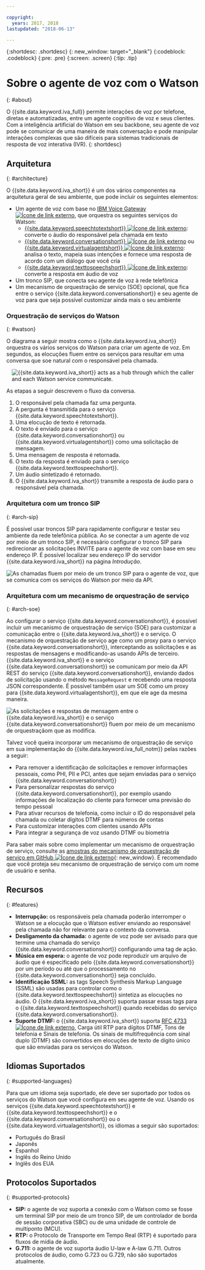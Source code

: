 ```yaml
---

copyright:
  years: 2017, 2018
lastupdated: "2018-06-13"

---
```


{:shortdesc: .shortdesc}
{: new_window: target="_blank"}
{:codeblock: .codeblock}
{:pre: .pre}
{:screen: .screen}
{:tip: .tip}

# Sobre o agente de voz com o Watson
{: #about}

O {{site.data.keyword.iva_full}} permite interações de voz por telefone, diretas e automatizadas, entre um agente cognitivo de voz e seus clientes. Com a inteligência artificial do Watson em seu backbone, seu agente de voz pode se comunicar de uma maneira de mais conversação e pode manipular interações complexas que são difíceis para sistemas tradicionais de resposta de voz interativa (IVR).
{: shortdesc}

## Arquitetura
{: #architecture}

O {{site.data.keyword.iva_short}} é um dos vários componentes na arquitetura geral de seu ambiente, que pode incluir os seguintes elementos:

* Um agente de voz com base no [IBM Voice Gateway ![Ícone de link externo](../../icons/launch-glyph.svg "Ícone de link externo")](https://www.ibm.com/support/knowledgecenter/SS4U29/), que orquestra os seguintes serviços do Watson:
  * [{{site.data.keyword.speechtotextshort}} ![Ícone de link externo](../../icons/launch-glyph.svg "Ícone de link externo")](https://console.bluemix.net/docs/services/speech-to-text/index.html): converte o áudio do responsável pela chamada em texto
  * [{{site.data.keyword.conversationshort}} ![Ícone de link externo](../../icons/launch-glyph.svg "Ícone de link externo")](https://console.bluemix.net/docs/services/conversation/index.html) ou [{{site.data.keyword.virtualagentshort}} ![Ícone de link externo](../../icons/launch-glyph.svg "Ícone de link externo")](https://console.bluemix.net/docs/services/virtual-agent/getting-started.html#getting-started): analisa o texto, mapeia suas intenções e fornece uma resposta de acordo com um diálogo que você cria
  * [{{site.data.keyword.texttospeechshort}} ![Ícone de link externo](../../icons/launch-glyph.svg "Ícone de link externo")](https://console.bluemix.net/docs/services/text-to-speech/index.html): converte a resposta em áudio de voz
* Um tronco SIP, que conecta seu agente de voz à rede telefônica
* Um mecanismo de orquestração de serviço (SOE) opcional, que fica entre o serviço {{site.data.keyword.conversationshort}} e seu agente de voz para que seja possível customizar ainda mais o seu ambiente

### Orquestração de serviços do Watson
{: #watson}

O diagrama a seguir mostra como o {{site.data.keyword.iva_short}} orquestra os vários serviços do Watson para criar um agente de voz. 
Em segundos, as elocuções fluem entre os serviços para resultar em uma conversa que soe natural com o responsável pela chamada.

<div style="float: right; padding-left: 1em; padding-bottom: 1em">
<img src="images/conversation-flow.png" alt="{{site.data.keyword.iva_short}} acts as a hub through which the caller and each Watson service communicate."/></div>

As etapas a seguir descrevem o fluxo da conversa.

1. O responsável pela chamada faz uma pergunta.
1. A pergunta é transmitida para o serviço {{site.data.keyword.speechtotextshort}}.
1. Uma elocução de texto é retornada.
1. O texto é enviado para o serviço {{site.data.keyword.conversationshort}} ou {{site.data.keyword.virtualagentshort}} como uma solicitação de mensagem.
1. Uma mensagem de resposta é retornada.
1. O texto da resposta é enviado para o serviço {{site.data.keyword.texttospeechshort}}.
1. Um áudio sintetizado é retornado.
1. O {{site.data.keyword.iva_short}} transmite a resposta de áudio para o responsável pela chamada.

### Arquitetura com um tronco SIP
{: #arch-sip}

É possível usar troncos SIP para rapidamente configurar e testar seu ambiente da rede telefônica pública. Ao se conectar a um agente de voz por meio de um tronco SIP, é necessário configurar o tronco SIP para redirecionar as solicitações INVITE para o agente de voz com base em seu endereço IP. É possível localizar seu endereço IP do servidor {{site.data.keyword.iva_short}} na página _Introdução_.

![As chamadas fluem por meio de um tronco SIP para o agente de voz, que se comunica com os serviços do Watson por meio da API.](images/arch-sip.png)

### Arquitetura com um mecanismo de orquestração de serviço
{: #arch-soe}

Ao configurar o serviço {{site.data.keyword.conversationshort}}, é possível incluir um mecanismo de
orquestração de serviço (SOE) para customizar a comunicação entre o {{site.data.keyword.iva_short}} e o serviço. O mecanismo
de orquestração de serviço age como um proxy para o serviço {{site.data.keyword.conversationshort}}, interceptando as solicitações e as respostas de mensagens e modificando-as usando APIs de terceiro. {{site.data.keyword.iva_short}} e o serviço {{site.data.keyword.conversationshort}} se comunicam por meio da API REST do serviço {{site.data.keyword.conversationshort}}, enviando dados de solicitação usando o método `MessageRequest` e recebendo uma resposta JSON correspondente. É possível também usar um SOE como um proxy para {{site.data.keyword.virtualagentshort}}, em que ele age da mesma maneira.

![As solicitações e respostas de mensagem entre o {{site.data.keyword.iva_short}} e o serviço {{site.data.keyword.conversationshort}} fluem por meio de um mecanismo de orquestraçãom que as modifica.](images/arch-soe.png)

Talvez você queira incorporar um mecanismo de orquestração de serviço em sua implementação do {{site.data.keyword.iva_full_notm}} pelas razões a seguir:

* Para remover a identificação de solicitações e remover informações pessoais, como PHI, PII e PCI, antes que sejam enviadas
para o serviço {{site.data.keyword.conversationshort}}
* Para personalizar respostas do serviço {{site.data.keyword.conversationshort}}, por exemplo usando informações de localização do cliente para fornecer uma previsão do tempo pessoal
* Para ativar recursos de telefonia, como incluir o ID do responsável pela chamada ou coletar dígitos DTMF para números de contas
* Para customizar interações com clientes usando APIs
* Para integrar a segurança de voz usando DTMF ou biometria

Para saber mais sobre como implementar um mecanismo de orquestração de serviço, consulte as [amostras do mecanismo de orquestração de serviço em GitHub ![Ícone de link externo](../../icons/launch-glyph.svg "Ícone de link externo")](https://github.com/WASdev/sample.voice.gateway/tree/master/soe){: new_window}. É recomendado que você proteja seu mecanismo de orquestração de serviço com um nome de usuário e senha.

## Recursos
{: #features}

* **Interrupção:** os responsáveis pela chamada poderão interromper o Watson se a elocução que o Watson estiver enviando ao responsável pela chamada não for relevante para o contexto da conversa.
* **Desligamento da chamada:** o agente de voz pode ser avisado para que termine uma chamada do serviço {{site.data.keyword.conversationshort}} configurando uma tag de ação.
* **Música em espera:** o agente de voz pode reproduzir um arquivo de áudio que é especificado pelo
{{site.data.keyword.conversationshort}} por um período ou até que o processamento no
{{site.data.keyword.conversationshort}} seja concluído.
* **Identificação SSML:** as tags Speech Synthesis Markup Language (SSML) são usadas para controlar como o {{site.data.keyword.texttospeechshort}} sintetiza as elocuções no áudio. O {{site.data.keyword.iva_short}} suporta passar essas tags para o {{site.data.keyword.texttospeechshort}} quando recebidas do serviço {{site.data.keyword.conversationshort}}.
* **Suporte DTMF:** o {{site.data.keyword.iva_short}} suporta [RFC 4733 ![Ícone de link externo](../../icons/launch-glyph.svg "Ícone de link externo")](https://tools.ietf.org/html/rfc4733), Carga útil RTP para dígitos DTMF, Tons de telefonia e Sinais de telefonia. Os sinais de multifrequência com sinal duplo (DTMF) são convertidos em elocuções de texto de dígito único que são enviadas para os serviços do Watson.

## Idiomas Suportados
{: #supported-languages}

Para que um idioma seja suportado, ele deve ser suportado por todos os serviços do Watson que você configura em seu agente de voz. Usando os serviços {{site.data.keyword.speechtotextshort}} e {{site.data.keyword.texttospeechshort}} e o {{site.data.keyword.conversationshort}} ou o {{site.data.keyword.virtualagentshort}}, os idiomas a seguir são suportados:

* Português do Brasil
* Japonês
* Espanhol
* Inglês do Reino Unido
* Inglês dos EUA

## Protocolos Suportados
{: #supported-protocols}

* **SIP:** o agente de voz suporta a conexão com o Watson como se fosse um terminal SIP por meio de um tronco SIP, de um controlador de borda de sessão corporativa (SBC) ou de uma unidade de controle de multiponto (MCU).
* **RTP:** o Protocolo de Transporte em Tempo Real (RTP) é suportado para fluxos de mídia de áudio.
* **G.711:** o agente de voz suporta áudio U-law e A-law G.711. Outros protocolos de áudio, como G.723 ou G.729, não são suportados atualmente.
